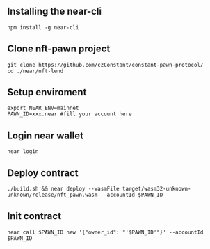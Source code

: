 ## Installing the near-cli
```
npm install -g near-cli
```

## Clone nft-pawn project
```
git clone https://github.com/czConstant/constant-pawn-protocol/
cd ./near/nft-lend
```
## Setup enviroment
```
export NEAR_ENV=mainnet
PAWN_ID=xxx.near #fill your account here
```

## Login near wallet
```
near login
```

## Deploy contract
```
./build.sh && near deploy --wasmFile target/wasm32-unknown-unknown/release/nft_pawn.wasm --accountId $PAWN_ID
```


## Init contract
```
near call $PAWN_ID new '{"owner_id": "'$PAWN_ID'"}' --accountId $PAWN_ID
```
